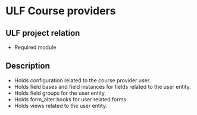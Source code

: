 # ULF Course providers
## ULF project relation
- Required module

## Description
- Holds configuration related to the course provider user.
- Holds field bases and field instances for fields related to the user entity.
- Holds field groups for the user entity.
- Holds form_alter hooks for user related forms.
- Holds views related to the user entity.